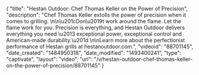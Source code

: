 {
    "title": "Hestan Outdoor: Chef Thomas Keller on the Power of Precision",
    "description": "Chef Thomas Keller extolls the power of precision when it comes to grilling. \n\n\u201cDon\u2019t work around the flame. Let the flame work for you. Precision is everything, and Hestan Outdoor delivers everything you need \u2013 exceptional power, exceptional control and American-made durability.\u201d \n\nLearn more about the perfectionist performance of Hestan grills at hestanoutdoor.com.",
    "videoid": "88701145",
    "date_created": "1484950318",
    "date_modified": "1493400241",
    "type": "captivate",
    "layout": "video",
    "url": "\/v\/hestan-outdoor-chef-thomas-keller-on-the-power-of-precision\/88701145"
}